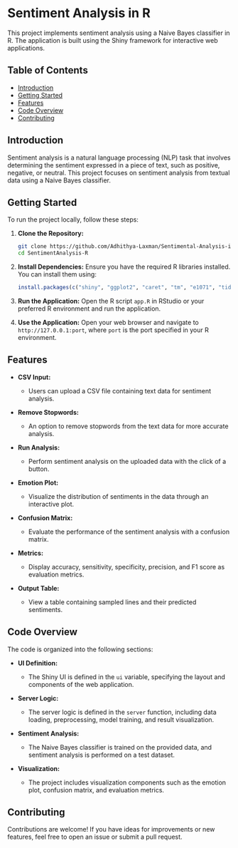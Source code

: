 # Sentiment Analysis in R

This project implements sentiment analysis using a Naive Bayes classifier in R. The application is built using the Shiny framework for interactive web applications.

## Table of Contents

- [Introduction](#introduction)
- [Getting Started](#getting-started)
- [Features](#features)
- [Code Overview](#code-overview)
- [Contributing](#contributing)

## Introduction

Sentiment analysis is a natural language processing (NLP) task that involves determining the sentiment expressed in a piece of text, such as positive, negative, or neutral. This project focuses on sentiment analysis from textual data using a Naive Bayes classifier.

## Getting Started

To run the project locally, follow these steps:

1. **Clone the Repository:**
   ```bash
   git clone https://github.com/Adhithya-Laxman/Sentimental-Analysis-in-R.git
   cd SentimentAnalysis-R
   ```

2. **Install Dependencies:**
   Ensure you have the required R libraries installed. You can install them using:
   ```R
   install.packages(c("shiny", "ggplot2", "caret", "tm", "e1071", "tidytext"))
   ```

3. **Run the Application:**
   Open the R script `app.R` in RStudio or your preferred R environment and run the application.

4. **Use the Application:**
   Open your web browser and navigate to `http://127.0.0.1:port`, where `port` is the port specified in your R environment.

## Features

- **CSV Input:**
  - Users can upload a CSV file containing text data for sentiment analysis.

- **Remove Stopwords:**
  - An option to remove stopwords from the text data for more accurate analysis.

- **Run Analysis:**
  - Perform sentiment analysis on the uploaded data with the click of a button.

- **Emotion Plot:**
  - Visualize the distribution of sentiments in the data through an interactive plot.

- **Confusion Matrix:**
  - Evaluate the performance of the sentiment analysis with a confusion matrix.

- **Metrics:**
  - Display accuracy, sensitivity, specificity, precision, and F1 score as evaluation metrics.

- **Output Table:**
  - View a table containing sampled lines and their predicted sentiments.

## Code Overview

The code is organized into the following sections:

- **UI Definition:**
  - The Shiny UI is defined in the `ui` variable, specifying the layout and components of the web application.

- **Server Logic:**
  - The server logic is defined in the `server` function, including data loading, preprocessing, model training, and result visualization.

- **Sentiment Analysis:**
  - The Naive Bayes classifier is trained on the provided data, and sentiment analysis is performed on a test dataset.

- **Visualization:**
  - The project includes visualization components such as the emotion plot, confusion matrix, and evaluation metrics.

## Contributing

Contributions are welcome! If you have ideas for improvements or new features, feel free to open an issue or submit a pull request.


```

